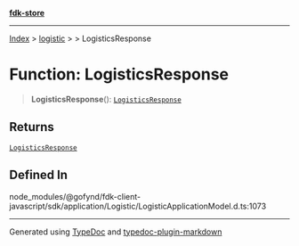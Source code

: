 [**fdk-store**](../../../README.md)
***

[Index](../../../API.md) > [logistic](../../README.md) > [<internal>](../README.md) > LogisticsResponse

# Function: LogisticsResponse

> **LogisticsResponse**(): [`LogisticsResponse`](../type-aliases/type-alias.LogisticsResponse.md)

## Returns

[`LogisticsResponse`](../type-aliases/type-alias.LogisticsResponse.md)

## Defined In

node\_modules/@gofynd/fdk-client-javascript/sdk/application/Logistic/LogisticApplicationModel.d.ts:1073

***
Generated using [TypeDoc](https://typedoc.org/) and [typedoc-plugin-markdown](https://www.npmjs.com/package/typedoc-plugin-markdown)
